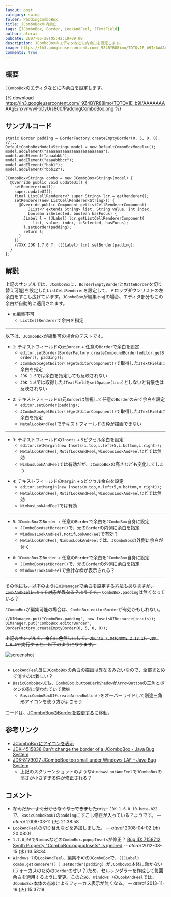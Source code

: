 ```yaml
---
layout: post
category: swing
folder: PaddingComboBox
title: JComboBoxの内余白
tags: [JComboBox, Border, LookAndFeel, JTextField]
author: aterai
pubdate: 2007-05-28T05:42:18+09:00
description: JComboBoxのエディタなどに内余白を設定します。
image: https://lh3.googleusercontent.com/_9Z4BYR88imo/TQTQv1E_b9I/AAAAAAAAAgE/nxvnwwFoDyU/s800/PaddingComboBox.png
comments: true
---
```

## 概要
`JComboBox`のエディタなどに内余白を設定します。

{% download https://lh3.googleusercontent.com/_9Z4BYR88imo/TQTQv1E_b9I/AAAAAAAAAgE/nxvnwwFoDyU/s800/PaddingComboBox.png %}

## サンプルコード
<pre class="prettyprint"><code>static Border padding = BorderFactory.createEmptyBorder(0, 5, 0, 0);
//...
DefaultComboBoxModel&lt;String&gt; model = new DefaultComboBoxModel&lt;&gt;();
model.addElement("aaaaaaaaaaaaaaaaaaaaaaaaa");
model.addElement("aaaabbb");
model.addElement("aaaabbbcc");
model.addElement("bbb1");
model.addElement("bbb12");

JComboBox&lt;String&gt; combo = new JComboBox&lt;String&gt;(model) {
  @Override public void updateUI() {
    setRenderer(null);
    super.updateUI();
    final ListCellRenderer&lt;? super String&gt; lcr = getRenderer();
    setRenderer(new ListCellRenderer&lt;String&gt;() {
      @Override public Component getListCellRendererComponent(
          JList&lt;? extends String&gt; list, String value, int index,
          boolean isSelected, boolean hasFocus) {
        JLabel l = (JLabel) lcr.getListCellRendererComponent(
            list, value, index, isSelected, hasFocus);
        l.setBorder(padding);
        return l;
      }
    });
    //XXX JDK 1.7.0 ?: ((JLabel) lcr).setBorder(padding);
  }
};
</code></pre>

## 解説
上記のサンプルでは、`JComboBox`に、`Border`(`EmptyBorder`と`MatteBorder`を切り替え可能)を設定した`ListCellRenderer`を設定して、ドロップダウンリストの左余白をすこし広げています。`JComboBox`が編集不可の場合、エディタ部分もこの余白が自動的に適用されます。

- `0`:編集不可
    - `ListCellRenderer`で余白を指定

<!-- dummy comment line for breaking list -->

- - - -
以下は、`JComboBox`が編集可の場合のテストです。

- `1`: テキストフィールドの元`Border` + 任意の`Border`で余白を設定
    - `editor.setBorder(BorderFactory.createCompoundBorder(editor.getBorder(), padding));`
    - `JComboBox#getEditor()#getEditorComponent()`で取得した`JTextField`に余白を指定
    - `JDK 1.5`では余白を指定しても反映されない
    - `JDK 1.6`では取得した`JTextFieldをsetOpaque(true)`としないと背景色は反映されない

<!-- dummy comment line for breaking list -->

- `2`: テキストフィールドの元`Border`は無視して任意の`Border`のみで余白を設定
    - `editor.setBorder(padding);`
    - `JComboBox#getEditor()#getEditorComponent()`で取得した`JTextField`に余白を指定
    - `MetalLookAndFeel`でテキストフィールドの枠が描画できない

<!-- dummy comment line for breaking list -->

- - - -

- `3`: テキストフィールドの`Insets` + `5`ピクセル余白を設定
    - `editor.setMargin(new Insets(i.top,i.left+5,i.bottom,i.right));`
    - `MetalLookAndFeel`, `MotifLookAndFeel`, `WindowsLookAndFeel`などでは無効
    - `NimbusLookAndFeel`では有効だが、`JComboBox`の高さなども変化してしまう

<!-- dummy comment line for breaking list -->

- `4`: テキストフィールドの`Margin` + `5`ピクセル余白を設定
    - `editor.setMargin(new Insets(m.top,m.left+5,m.bottom,m.right));`
    - `MetalLookAndFeel`, `MotifLookAndFeel`, `WindowsLookAndFeel`などでは無効
    - `NimbusLookAndFeel`では有効

<!-- dummy comment line for breaking list -->

- - - -

- `5`: `JComboBox`の`Border` + 任意の`Border`で余白を`JComboBox`自身に設定
    - `JComboBox#setBorder()`で、元の`Border`の内側に余白を指定
    - `WindowsLookAndFeel`, `MotifLookAndFeel`で有効？
    - `MetalLookAndFeel`, `NimbusLookAndFeel`では、`JComboBox`の外側に余白が付く

<!-- dummy comment line for breaking list -->

- `6`: `JComboBox`の`Border` + 任意の`Border`で余白を`JComboBox`自身に設定
    - `JComboBox#setBorder()`で、元の`Border`の外側に余白を指定
    - `WindowsLookAndFeel`で余計な枠が表示される？

<!-- dummy comment line for breaking list -->

- - - -

~~その他にも、以下のように`UIManager`で余白を設定する方法もありますが、`LookAndFeel`によって対応が異なる？ようです。~~ `ComboBox.padding`は無くなっている？

`JComboBox`が編集可能の場合は、`ComboBox.editorBorder`が有効かもしれない。

<pre class="prettyprint"><code>//UIManager.put("ComboBox.padding", new InsetsUIResource(insets));
UIManager.put("ComboBox.editorBorder", BorderFactory.createEmptyBorder(0, 5, 0, 0));
</code></pre>

~~上記のサンプルを、余白に色無しにして、`Ubuntu 7.04`(`GNOME 2.18.1`)、`JDK 1.6.0`で実行すると、以下のようになります。~~

![screenshot](https://lh4.googleusercontent.com/_9Z4BYR88imo/TQTQyV_2TnI/AAAAAAAAAgI/yqGoi_zqsgI/s800/PaddingComboBox1.png)

- - - -
- `LookAndFeel`毎に`JComboBox`の余白の描画は異なるみたいなので、全部まとめて消すのは難しい？
- `BasicComboBoxUI`も、`ComboBox.buttonDarkShadow`が`ArrowButton`の三角とボタンの影に使われていて微妙
    - `BasicComboBoxUI#createArrowButton()`をオーバーライドして別途三角形アイコンを使う方がよさそう

<!-- dummy comment line for breaking list -->

コードは、[JComboBoxのBorderを変更する](https://ateraimemo.com/Swing/ComboBoxBorder.html)に移動。

## 参考リンク
- [JComboBoxにアイコンを表示](https://ateraimemo.com/Swing/IconComboBox.html)
- [JDK-4515838 Can't change the border of a JComboBox - Java Bug System](https://bugs.openjdk.java.net/browse/JDK-4515838)
- [JDK-8179027 JComboBox too small under Windows LAF - Java Bug System](https://bugs.openjdk.java.net/browse/JDK-8179027)
    - 上記のスクリーンショットのような`WindowsLookAndFeel`で`JComboBox`の高さが小さすぎる件が修正される？

<!-- dummy comment line for breaking list -->

## コメント
- ~~なんだか、よく分からなくなってきましたorz。~~ `JDK 1.6.0_10-beta-b22`で、`BasicComboBoxUI`の`padding`にすこし修正が入っている？ようです。 -- *aterai* 2008-03-11 (火) 21:38:58
- `LookAndFeel`の切り替えなどを追加しました。 -- *aterai* 2008-04-02 (水) 20:08:01
- `1.7.0_06`で`Nimbus`などの`ComboBox.popupInsets`が修正？ [Bug ID: 7158712 Synth Property "ComboBox.popupInsets" is ignored](https://bugs.openjdk.java.net/browse/JDK-7158712) -- *aterai* 2012-08-15 (水) 13:58:34
- `Windows 7`の`LookAndFeel`、編集不可の`JComboBox`で、`((JLabel) combo.getRenderer() ).setBorder(padding);`が`JComboBox`本体に効かない(フォーカスのための`Border`のせい？)ため、セルレンダラーを作成して毎回余白を適用するように変更。このため、`Windows 7`の`LookAndFeel`では、`JComboBox`本体の点線によるフォーカス表示が無くなる。 -- *aterai* 2013-11-19 (火) 15:37:19

<!-- dummy comment line for breaking list -->
